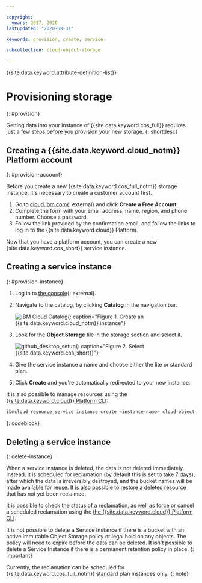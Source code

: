 ```yaml
---

copyright:
  years: 2017, 2020
lastupdated: "2020-08-31"

keywords: provision, create, service

subcollection: cloud-object-storage

---
```


{{site.data.keyword.attribute-definition-list}}

# Provisioning storage
{: #provision}

Getting data into your instance of {{site.data.keyword.cos_full}} requires just a few steps before you provision your new storage.
{: shortdesc}

## Creating a {{site.data.keyword.cloud_notm}} Platform account
{: #provision-account}

Before you create a new {{site.data.keyword.cos_full_notm}} storage instance, it's necessary to create a customer account first.

1. Go to [cloud.ibm.com](https://cloud.ibm.com/){: external} and click **Create a Free Account**.
2. Complete the form with your email address, name, region, and phone number. Choose a password.
3. Follow the link provided by the confirmation email, and follow the links to log in to the {{site.data.keyword.cloud}} Platform.

Now that you have a platform account, you can create a new {site.data.keyword.cos_short}} service instance.

## Creating a service instance
{: #provision-instance}

1. Log in to [the console](https://cloud.ibm.com/){: external}.
1. Navigate to the catalog, by clicking **Catalog** in the navigation bar.

   ![IBM Cloud Catalog](https://s3.us.cloud-object-storage.appdomain.cloud/docs-resources/catalog.jpg){: caption="Figure 1. Create an {{site.data.keyword.cloud_notm}} instance"}
   
1. Look for the **Object Storage** tile in the storage section and select it.

   ![github_desktop_setup](http://s3.us.cloud-object-storage.appdomain.cloud/docs-resources/object-storage-card.jpg){: caption="Figure 2. Select {{site.data.keyword.cos_short}}"}

1. Give the service instance a name and choose either the lite or standard plan.
1. Click **Create** and you're automatically redirected to your new instance.

It is also possible to manage resources using the [{{site.data.keyword.cloud}} Platform CLI](/docs/account?topic=account-manage_resource):

```bash
ibmcloud resource service-instance-create <instance-name> cloud-object-storage <plan> global
```
{: codeblock}

## Deleting a service instance
{: delete-instance}

When a service instance is deleted, the data is not deleted immediately.  Instead, it is scheduled for reclamation (by default this is set to take 7 days), after which the data is irreversibly destroyed, and the bucket names will be made available for reuse. It is also possible to [restore a deleted resource](/docs/account?topic=account-resource-reclamation#restore-resource) that has not yet been reclaimed.

It is possible to check the status of a reclamation, as well as force or cancel a scheduled reclamation using the [the {{site.data.keyword.cloud}} Platform CLI](/docs/cli?topic=cli-ibmcloud_commands_resource#ibmcloud_resource_reclamations).

It is not possible to delete a Service Instance if there is a bucket with an active Immutable Object Storage policy or legal hold on any objects.  The policy will need to expire before the data can be deleted. It isn't possible to delete a Service Instance if there is a permanent retention policy in place. 
{: important}

Currently, the reclamation can be scheduled for {{site.data.keyword.cos_full_notm}} standard plan instances only.
{: note}
